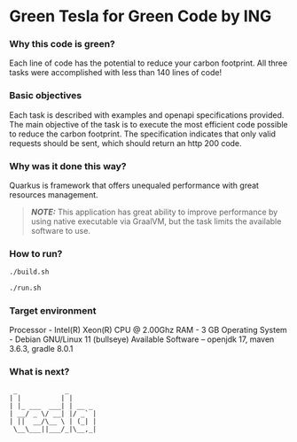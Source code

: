 # Green Tesla for Green Code by ING

### Why this code is green?

Each line of code has the potential to reduce your carbon footprint. All three tasks were accomplished with less than 140 lines of code!

### Basic objectives

Each task is described with examples and openapi specifications provided. The main objective of the task is to execute the most efficient code possible to reduce the carbon footprint. The specification indicates that only valid requests should be sent, which should return an http 200 code.

### Why was it done this way?

Quarkus is framework that offers unequaled performance with great resources management.

> **_NOTE:_** This application has great ability to improve performance by using native executable via GraalVM, but the task limits the available software to use.

### How to run?

```bash
./build.sh

./run.sh
```

### Target environment

Processor - Intel(R) Xeon(R) CPU @ 2.00Ghz
RAM - 3 GB
Operating System - Debian GNU/Linux 11 (bullseye)
Available Software – openjdk 17, maven 3.6.3, gradle 8.0.1


### What is next?

```text
 _            _       
| |          | |      
| |_ ___  ___| | __ _ 
| __/ _ \/ __| |/ _` |
| ||  __/\__ \ | (_| |
 \__\___||___/_|\__,_|
```